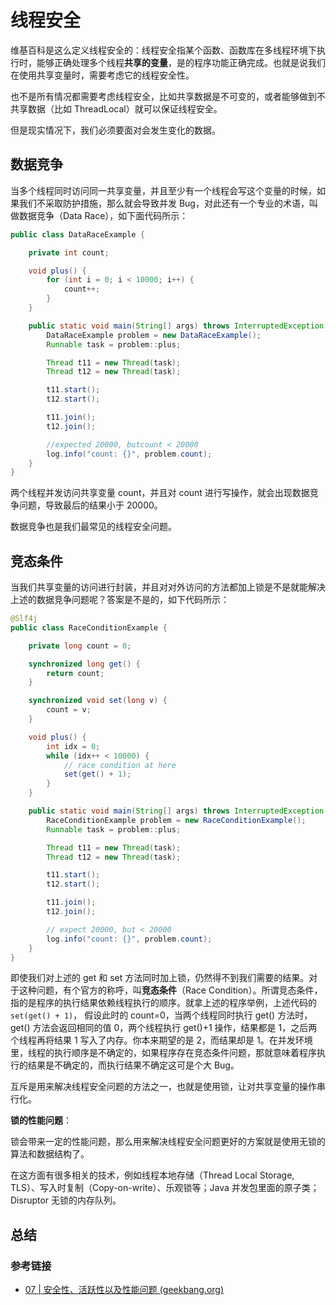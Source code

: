 # 线程安全

维基百科是这么定义线程安全的：线程安全指某个函数、函数库在多线程环境下执行时，能够正确处理多个线程**共享的变量**，是的程序功能正确完成。也就是说我们在使用共享变量时，需要考虑它的线程安全性。

也不是所有情况都需要考虑线程安全，比如共享数据是不可变的，或者能够做到不共享数据（比如 ThreadLocal）就可以保证线程安全。

但是现实情况下，我们必须要面对会发生变化的数据。

## 数据竞争

当多个线程同时访问同一共享变量，并且至少有一个线程会写这个变量的时候，如果我们不采取防护措施，那么就会导致并发 Bug，对此还有一个专业的术语，叫做数据竞争（Data Race），如下面代码所示：

```java
public class DataRaceExample {

    private int count;

    void plus() {
        for (int i = 0; i < 10000; i++) {
            count++;
        }
    }

    public static void main(String[] args) throws InterruptedException {
        DataRaceExample problem = new DataRaceExample();
        Runnable task = problem::plus;

        Thread t11 = new Thread(task);
        Thread t12 = new Thread(task);

        t11.start();
        t12.start();

        t11.join();
        t12.join();

        //expected 20000, butcount < 20000
        log.info("count: {}", problem.count);
    }
}
```

两个线程并发访问共享变量 count，并且对 count 进行写操作，就会出现数据竞争问题，导致最后的结果小于 20000。

数据竞争也是我们最常见的线程安全问题。

## 竞态条件

当我们共享变量的访问进行封装，并且对对外访问的方法都加上锁是不是就能解决上述的数据竞争问题呢？答案是不是的，如下代码所示：

```java
@Slf4j
public class RaceConditionExample {

    private long count = 0;

    synchronized long get() {
        return count;
    }

    synchronized void set(long v) {
        count = v;
    }

    void plus() {
        int idx = 0;
        while (idx++ < 10000) {
            // race condition at here
            set(get() + 1);
        }
    }

    public static void main(String[] args) throws InterruptedException {
        RaceConditionExample problem = new RaceConditionExample();
        Runnable task = problem::plus;

        Thread t11 = new Thread(task);
        Thread t12 = new Thread(task);

        t11.start();
        t12.start();

        t11.join();
        t12.join();

        // expect 20000, but < 20000
        log.info("count: {}", problem.count);
    }
}
```

即使我们对上述的 get 和 set 方法同时加上锁，仍然得不到我们需要的结果。对于这种问题，有个官方的称呼，叫**竞态条件**（Race Condition）。所谓竞态条件，指的是程序的执行结果依赖线程执行的顺序。就拿上述的程序举例，上述代码的 `set(get() + 1)`，	假设此时的 count=0，当两个线程同时执行 get() 方法时，get() 方法会返回相同的值 0，两个线程执行 get()+1 操作，结果都是 1，之后两个线程再将结果 1 写入了内存。你本来期望的是 2，而结果却是 1。在并发环境里，线程的执行顺序是不确定的，如果程序存在竞态条件问题，那就意味着程序执行的结果是不确定的，而执行结果不确定这可是个大 Bug。



互斥是用来解决线程安全问题的方法之一，也就是使用锁，让对共享变量的操作串行化。

**锁的性能问题**：

锁会带来一定的性能问题，那么用来解决线程安全问题更好的方案就是使用无锁的算法和数据结构了。

在这方面有很多相关的技术，例如线程本地存储（Thread Local Storage, TLS）、写入时复制（Copy-on-write）、乐观锁等；Java 并发包里面的原子类；Disruptor 无锁的内存队列。

## 总结

### 参考链接

- [07 | 安全性、活跃性以及性能问题 (geekbang.org)](https://time.geekbang.org/column/article/85702)